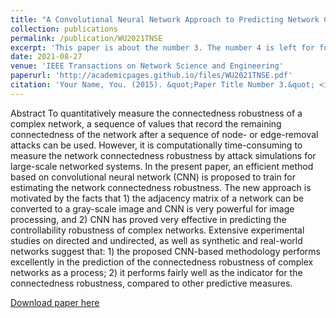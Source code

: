 ```yaml
---
title: "A Convolutional Neural Network Approach to Predicting Network Connectedness Robustness"
collection: publications
permalink: /publication/WU2021TNSE
excerpt: 'This paper is about the number 3. The number 4 is left for future work.'
date: 2021-08-27
venue: 'IEEE Transactions on Network Science and Engineering'
paperurl: 'http://academicpages.github.io/files/WU2021TNSE.pdf'
citation: 'Your Name, You. (2015). &quot;Paper Title Number 3.&quot; <i>Journal 1</i>. 1(3).'
---
```


Abstract
To quantitatively measure the connectedness robustness of a complex network, a sequence of values that record the remaining connectedness of the network after a
sequence of node- or edge-removal attacks can be used. However, it is computationally time-consuming to measure the network
connectedness robustness by attack simulations for large-scale networked systems. In the present paper, an efficient method
based on convolutional neural network (CNN) is proposed to train for estimating the network connectedness robustness. The
new approach is motivated by the facts that 1) the adjacency matrix of a network can be converted to a gray-scale image and
CNN is very powerful for image processing, and 2) CNN has proved very effective in predicting the controllability robustness
of complex networks. Extensive experimental studies on directed and undirected, as well as synthetic and real-world networks
suggest that: 1) the proposed CNN-based methodology performs excellently in the prediction of the connectedness robustness of
complex networks as a process; 2) it performs fairly well as the indicator for the connectedness robustness, compared to other
predictive measures.

[Download paper here](http://academicpages.github.io/files/paper3.pdf)

